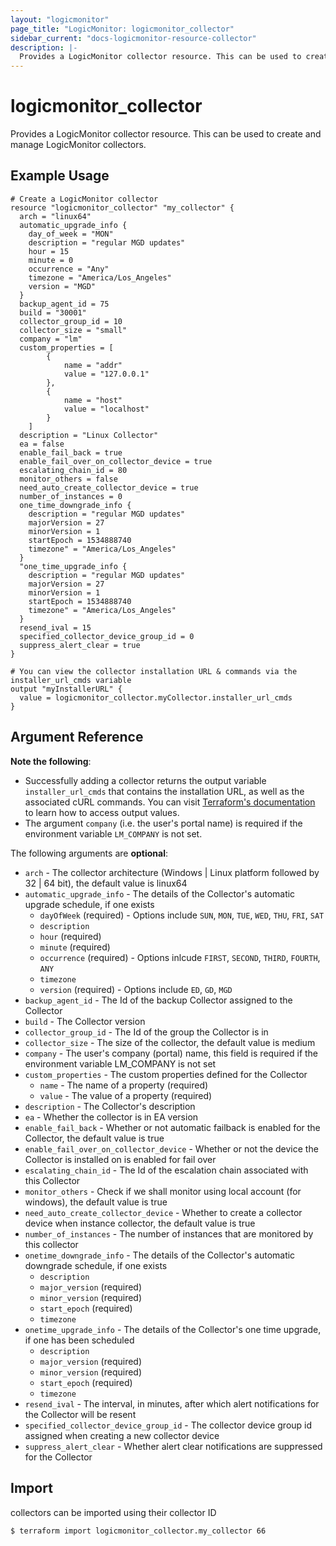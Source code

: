 ```yaml
---
layout: "logicmonitor"
page_title: "LogicMonitor: logicmonitor_collector"
sidebar_current: "docs-logicmonitor-resource-collector"
description: |-
  Provides a LogicMonitor collector resource. This can be used to create and manage LogicMonitor collectors.
---
```


# logicmonitor_collector

Provides a LogicMonitor collector resource. This can be used to create and manage LogicMonitor collectors.

## Example Usage
```hcl
# Create a LogicMonitor collector
resource "logicmonitor_collector" "my_collector" {
  arch = "linux64"
  automatic_upgrade_info {
    day_of_week = "MON"
    description = "regular MGD updates"
    hour = 15
    minute = 0
    occurrence = "Any"
    timezone = "America/Los_Angeles"
    version = "MGD"
  }
  backup_agent_id = 75
  build = "30001"
  collector_group_id = 10
  collector_size = "small"
  company = "lm"
  custom_properties = [
		{
			name = "addr"
      		value = "127.0.0.1"
		},
		{
			name = "host"
      		value = "localhost"
		}
	]
  description = "Linux Collector"
  ea = false
  enable_fail_back = true
  enable_fail_over_on_collector_device = true
  escalating_chain_id = 80
  monitor_others = false
  need_auto_create_collector_device = true
  number_of_instances = 0
  one_time_downgrade_info {
    description = "regular MGD updates"
    majorVersion = 27
    minorVersion = 1
    startEpoch = 1534888740
    timezone" = "America/Los_Angeles"
  }
  "one_time_upgrade_info {
    description = "regular MGD updates"
    majorVersion = 27
    minorVersion = 1
    startEpoch = 1534888740
    timezone" = "America/Los_Angeles"
  }
  resend_ival = 15
  specified_collector_device_group_id = 0
  suppress_alert_clear = true
}

# You can view the collector installation URL & commands via the installer_url_cmds variable
output "myInstallerURL" {
  value = logicmonitor_collector.myCollector.installer_url_cmds
}
```

## Argument Reference

**Note the following**:
* Successfully adding a collector returns the output variable `installer_url_cmds` that contains the installation URL, as well as the associated cURL commands. You can visit [Terraform's documentation](https://www.terraform.io/docs/language/values/outputs.html) to learn how to access output values.
* The argument `company` (i.e. the user's portal name) is required if the environment variable `LM_COMPANY` is not set.

The following arguments are **optional**:
* `arch` - The collector architecture (Windows | Linux platform followed by 32 | 64 bit), the default value is linux64
* `automatic_upgrade_info` - The details of the Collector's automatic upgrade schedule, if one exists
  + `dayOfWeek` (required) - Options include `SUN`, `MON`, `TUE`, `WED`, `THU`, `FRI`, `SAT`
  + `description`
  + `hour` (required)
  + `minute` (required)
  + `occurrence` (required) - Options inlcude `FIRST`, `SECOND`, `THIRD`, `FOURTH`, `ANY`
  + `timezone`
  + `version` (required) - Options include `ED`, `GD`, `MGD`
* `backup_agent_id` - The Id of the backup Collector assigned to the Collector
* `build` - The Collector version
* `collector_group_id` - The Id of the group the Collector is in
* `collector_size` - The size of the collector, the default value is medium
* `company` - The user's company (portal) name, this field is required if the environment variable LM_COMPANY is not set
* `custom_properties` - The custom properties defined for the Collector
  + `name` - The name of a property (required)
  + `value` - The value of a property (required)
* `description` - The Collector's description
* `ea` - Whether the collector is in EA version
* `enable_fail_back` - Whether or not automatic failback is enabled for the Collector, the default value is true
* `enable_fail_over_on_collector_device` - Whether or not the device the Collector is installed on is enabled for fail over
* `escalating_chain_id` - The Id of the escalation chain associated with this Collector
* `monitor_others` - Check if we shall monitor using local account (for windows), the default value is true
* `need_auto_create_collector_device` - Whether to create a collector device when instance collector, the default value is true
* `number_of_instances` - The number of instances that are monitored by this collector
* `onetime_downgrade_info` - The details of the Collector's automatic downgrade schedule, if one exists
  + `description`
  + `major_version` (required)
  + `minor_version` (required)
  + `start_epoch` (required)
  + `timezone`
* `onetime_upgrade_info` - The details of the Collector's one time upgrade, if one has been scheduled
  + `description`
  + `major_version` (required)
  + `minor_version` (required)
  + `start_epoch` (required)
  + `timezone`
* `resend_ival` - The interval, in minutes, after which alert notifications for the Collector will be resent
* `specified_collector_device_group_id` - The collector device group id assigned when creating a new collector device
* `suppress_alert_clear` - Whether alert clear notifications are suppressed for the Collector

## Import

collectors can be imported using their collector ID
```
$ terraform import logicmonitor_collector.my_collector 66
```